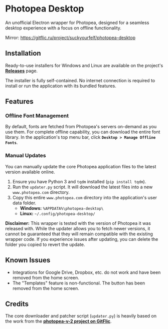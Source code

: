 # Photopea Desktop

An unofficial Electron wrapper for Photopea, designed for a seamless desktop experience with a focus on offline functionality. 

Mirror: https://gitflic.ru/project/suckyourfelf/photopea-desktop

## Installation

Ready-to-use installers for Windows and Linux are available on the project's [**Releases**](https://github.com/suckyourfelf/photopea-desktop/releases) page.

The installer is fully self-contained. No internet connection is required to install or run the application with its bundled features.

## Features

### Offline Font Management

By default, fonts are fetched from Photopea's servers on-demand as you use them. For complete offline capability, you can download the entire font library. In the application's top menu bar, click **`Desktop > Manage Offline Fonts`**.

### Manual Updates

You can manually update the core Photopea application files to the latest version available online.

1.  Ensure you have Python 3 and `tqdm` installed (`pip install tqdm`).
2.  Run the `updater.py` script. It will download the latest files into a new `www.photopea.com` directory.
3.  Copy this entire `www.photopea.com` directory into the application's user data folder.
    *   **Windows:** `%APPDATA%\photopea-desktop\`
    *   **Linux:** `~/.config/photopea-desktop/`

**Disclaimer:** This wrapper is tested with the version of Photopea it was released with. While the updater allows you to fetch newer versions, it cannot be guaranteed that they will remain compatible with the existing wrapper code. If you experience issues after updating, you can delete the folder you copied to revert the update.

## Known Issues

*   Integrations for Google Drive, Dropbox, etc. do not work and have been removed from the home screen.
*   The "Templates" feature is non-functional. The button has been removed from the home screen.

## Credits

The core downloader and patcher script (`updater.py`) is heavily based on the work from the **[photopea-v-2 project on GitFlic](https://gitflic.ru/project/photopea-v2/photopea-v-2/)**.